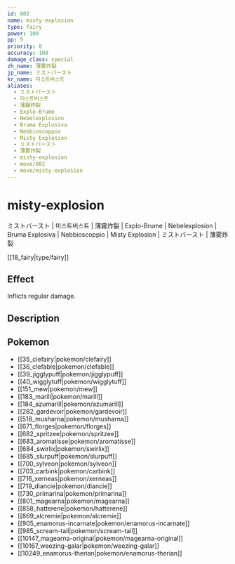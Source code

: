 ```yaml
---
id: 802
name: misty-explosion
type: fairy
power: 100
pp: 5
priority: 0
accuracy: 100
damage_class: special
zh_name: 薄雾炸裂
jp_name: ミストバースト
kr_name: 미스트버스트
aliases:
  - ミストバースト
  - 미스트버스트
  - 薄霧炸裂
  - Explo-Brume
  - Nebelexplosion
  - Bruma Explosiva
  - Nebbioscoppio
  - Misty Explosion
  - ミストバースト
  - 薄雾炸裂
  - misty-explosion
  - move/802
  - move/misty-explosion
---
```

# misty-explosion
    
ミストバースト | 미스트버스트 | 薄霧炸裂 | Explo-Brume | Nebelexplosion | Bruma Explosiva | Nebbioscoppio | Misty Explosion | ミストバースト | 薄雾炸裂

[[18_fairy|type/fairy]]

## Effect

Inflicts regular damage.

## Description



## Pokemon

- [[35_clefairy|pokemon/clefairy]]
- [[36_clefable|pokemon/clefable]]
- [[39_jigglypuff|pokemon/jigglypuff]]
- [[40_wigglytuff|pokemon/wigglytuff]]
- [[151_mew|pokemon/mew]]
- [[183_marill|pokemon/marill]]
- [[184_azumarill|pokemon/azumarill]]
- [[282_gardevoir|pokemon/gardevoir]]
- [[518_musharna|pokemon/musharna]]
- [[671_florges|pokemon/florges]]
- [[682_spritzee|pokemon/spritzee]]
- [[683_aromatisse|pokemon/aromatisse]]
- [[684_swirlix|pokemon/swirlix]]
- [[685_slurpuff|pokemon/slurpuff]]
- [[700_sylveon|pokemon/sylveon]]
- [[703_carbink|pokemon/carbink]]
- [[716_xerneas|pokemon/xerneas]]
- [[719_diancie|pokemon/diancie]]
- [[730_primarina|pokemon/primarina]]
- [[801_magearna|pokemon/magearna]]
- [[858_hatterene|pokemon/hatterene]]
- [[869_alcremie|pokemon/alcremie]]
- [[905_enamorus-incarnate|pokemon/enamorus-incarnate]]
- [[985_scream-tail|pokemon/scream-tail]]
- [[10147_magearna-original|pokemon/magearna-original]]
- [[10167_weezing-galar|pokemon/weezing-galar]]
- [[10249_enamorus-therian|pokemon/enamorus-therian]]

